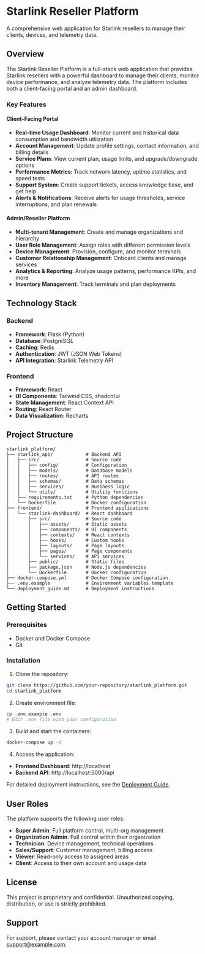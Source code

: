 # Starlink Reseller Platform

A comprehensive web application for Starlink resellers to manage their clients, devices, and telemetry data.

## Overview

The Starlink Reseller Platform is a full-stack web application that provides Starlink resellers with a powerful dashboard to manage their clients, monitor device performance, and analyze telemetry data. The platform includes both a client-facing portal and an admin dashboard.

### Key Features

#### Client-Facing Portal

- **Real-time Usage Dashboard**: Monitor current and historical data consumption and bandwidth utilization
- **Account Management**: Update profile settings, contact information, and billing details
- **Service Plans**: View current plan, usage limits, and upgrade/downgrade options
- **Performance Metrics**: Track network latency, uptime statistics, and speed tests
- **Support System**: Create support tickets, access knowledge base, and get help
- **Alerts & Notifications**: Receive alerts for usage thresholds, service interruptions, and plan renewals

#### Admin/Reseller Platform

- **Multi-tenant Management**: Create and manage organizations and hierarchy
- **User Role Management**: Assign roles with different permission levels
- **Device Management**: Provision, configure, and monitor terminals
- **Customer Relationship Management**: Onboard clients and manage services
- **Analytics & Reporting**: Analyze usage patterns, performance KPIs, and more
- **Inventory Management**: Track terminals and plan deployments

## Technology Stack

### Backend

- **Framework**: Flask (Python)
- **Database**: PostgreSQL
- **Caching**: Redis
- **Authentication**: JWT (JSON Web Tokens)
- **API Integration**: Starlink Telemetry API

### Frontend

- **Framework**: React
- **UI Components**: Tailwind CSS, shadcn/ui
- **State Management**: React Context API
- **Routing**: React Router
- **Data Visualization**: Recharts

## Project Structure

```
starlink_platform/
├── starlink_api/            # Backend API
│   ├── src/                 # Source code
│   │   ├── config/          # Configuration
│   │   ├── models/          # Database models
│   │   ├── routes/          # API routes
│   │   ├── schemas/         # Data schemas
│   │   ├── services/        # Business logic
│   │   └── utils/           # Utility functions
│   ├── requirements.txt     # Python dependencies
│   └── Dockerfile           # Docker configuration
├── frontend/                # Frontend applications
│   └── starlink-dashboard/  # React dashboard
│       ├── src/             # Source code
│       │   ├── assets/      # Static assets
│       │   ├── components/  # UI components
│       │   ├── contexts/    # React contexts
│       │   ├── hooks/       # Custom hooks
│       │   ├── layouts/     # Page layouts
│       │   ├── pages/       # Page components
│       │   └── services/    # API services
│       ├── public/          # Static files
│       ├── package.json     # Node.js dependencies
│       └── Dockerfile       # Docker configuration
├── docker-compose.yml       # Docker Compose configuration
├── .env.example             # Environment variables template
└── deployment_guide.md      # Deployment instructions
```

## Getting Started

### Prerequisites

- Docker and Docker Compose
- Git

### Installation

1. Clone the repository:

```bash
git clone https://github.com/your-repository/starlink_platform.git
cd starlink_platform
```

2. Create environment file:

```bash
cp .env.example .env
# Edit .env file with your configuration
```

3. Build and start the containers:

```bash
docker-compose up -d
```

4. Access the application:

- **Frontend Dashboard**: http://localhost
- **Backend API**: http://localhost:5000/api

For detailed deployment instructions, see the [Deployment Guide](deployment_guide.md).

## User Roles

The platform supports the following user roles:

- **Super Admin**: Full platform control, multi-org management
- **Organization Admin**: Full control within their organization
- **Technician**: Device management, technical operations
- **Sales/Support**: Customer management, billing access
- **Viewer**: Read-only access to assigned areas
- **Client**: Access to their own account and usage data

## License

This project is proprietary and confidential. Unauthorized copying, distribution, or use is strictly prohibited.

## Support

For support, please contact your account manager or email support@example.com.

